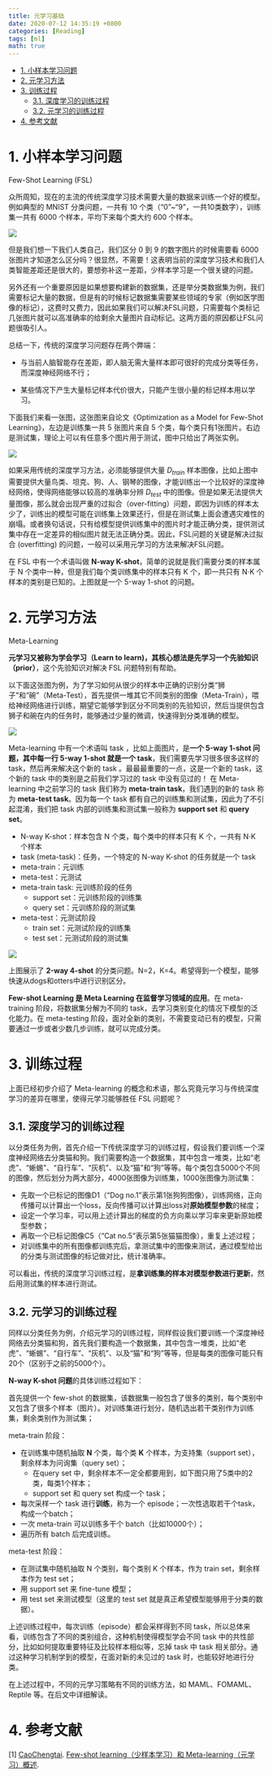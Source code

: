 ```yaml
---
title: 元学习基础
date: 2020-07-12 14:35:19 +0800
categories: [Reading]
tags: [ml]
math: true
---
```


<head>
    <script src="https://cdn.mathjax.org/mathjax/latest/MathJax.js?config=TeX-AMS-MML_HTMLorMML" type="text/javascript"></script>
    <script type="text/x-mathjax-config">
        MathJax.Hub.Config({
            tex2jax: {
            skipTags: ['script', 'noscript', 'style', 'textarea', 'pre'],
            inlineMath: [['$','$']]
            }
        });
    </script>
</head>

- [1. 小样本学习问题](#1-小样本学习问题)
- [2. 元学习方法](#2-元学习方法)
- [3. 训练过程](#3-训练过程)
  - [3.1. 深度学习的训练过程](#31-深度学习的训练过程)
  - [3.2. 元学习的训练过程](#32-元学习的训练过程)
- [4. 参考文献](#4-参考文献)

# 1. 小样本学习问题

Few-Shot Learning (FSL)

众所周知，现在的主流的传统深度学习技术需要大量的数据来训练一个好的模型。例如典型的 MNIST 分类问题，一共有 10 个类（“0”~“9”，一共10类数字），训练集一共有 6000 个样本，平均下来每个类大约 600 个样本。

![](\assets\img\postsimg\20200713\0.jpg)

但是我们想一下我们人类自己，我们区分 0 到 9 的数字图片的时候需要看 6000 张图片才知道怎么区分吗？很显然，不需要！这表明当前的深度学习技术和我们人类智能差距还是很大的，要想弥补这一差距，少样本学习是一个很关键的问题。

另外还有一个重要原因是如果想要构建新的数据集，还是举分类数据集为例，我们需要标记大量的数据，但是有的时候标记数据集需要某些领域的专家（例如医学图像的标记），这费时又费力，因此如果我们可以解决FSL问题，只需要每个类标记几张图片就可以高准确率的给剩余大量图片自动标记。这两方面的原因都让FSL问题很吸引人。

总结一下，传统的深度学习问题存在两个弊端：

- 与当前人脑智能存在差距，即人脑无需大量样本即可很好的完成分类等任务，而深度神经网络不行；

- 某些情况下产生大量标记样本代价很大，只能产生很小量的标记样本用以学习。

下面我们来看一张图，这张图来自论文《Optimization as a Model for Few-Shot Learning》，左边是训练集一共 5 张图片来自 5 个类，每个类只有1张图片。右边是测试集，理论上可以有任意多个图片用于测试，图中只给出了两张实例。

![](\assets\img\postsimg\20200713\1.jpg)

如果采用传统的深度学习方法，必须能够提供大量 $D_{train}$ 样本图像，比如上图中需要提供大量鸟类、坦克、狗、人、钢琴的图像，才能训练出一个比较好的深度神经网络，使得网络能够以较高的准确率分辨 $D_{test}$ 中的图像。但是如果无法提供大量图像，那么就会出现严重的过拟合（over-fitting）问题，即因为训练的样本太少了，训练出的模型可能在训练集上效果还行，但是在测试集上面会遭遇灾难性的崩塌。或者换句话说，只有给模型提供训练集中的图片时才能正确分类，提供测试集中存在一定差异的相似图片就无法正确分类。因此，FSL问题的关键是解决过拟合 (overfitting) 的问题，一般可以采用元学习的方法来解决FSL问题。

在 FSL 中有一个术语叫做 **N-way K-shot**，简单的说就是我们需要分类的样本属于 N 个类中一种，但是我们每个类训练集中的样本只有 K 个，即一共只有 N$\cdot$K 个样本的类别是已知的。上图就是一个 5-way 1-shot 的问题。

# 2. 元学习方法

Meta-Learning

**元学习又被称为学会学习（Learn to learn)，其核心想法是先学习一个先验知识（prior）**，这个先验知识对解决 FSL 问题特别有帮助。

以下面这张图为例，为了学习如何从很少的样本中正确的识别分类“狮子”和“碗”（Meta-Test），首先提供一堆其它不同类别的图像（Meta-Train），喂给神经网络进行训练，期望它能够学到区分不同类别的先验知识，然后当提供包含狮子和碗在内的任务时，能够通过少量的微调，快速得到分类准确的模型。

![](\assets\img\postsimg\20200713\2.1.jpg)

Meta-learning 中有一个术语叫 task ，比如上面图片，是**一个 5-way 1-shot 问题，其中每一行 5-way 1-shot 就是一个 task**，我们需要先学习很多很多这样的 task，然后再来解决这个新的 task 。最最最重要的一点，这是一个新的 task，这个新的 task 中的类别是之前我们学习过的 task 中没有见过的！ 在 Meta-learning 中之前学习的 task 我们称为 **meta-train task**，我们遇到的新的 task 称为 **meta-test task**。因为每一个 task 都有自己的训练集和测试集，因此为了不引起混淆，我们把 task 内部的训练集和测试集一般称为 **support set** 和 **query set**。

- N-way K-shot：样本包含 N 个类，每个类中的样本只有 K 个，一共有 N$\cdot$K 个样本
- task (meta-task)：任务，一个特定的 N-way K-shot 的任务就是一个 task
- meta-train：元训练
- meta-test：元测试
- meta-train task: 元训练阶段的任务
  - support set：元训练阶段的训练集
  - query set：元训练阶段的测试集
- meta-test：元测试阶段
  - train set：元测试阶段的训练集
  - test set：元测试阶段的测试集

![](\assets\img\postsimg\20200713\5.jpg)

上图展示了 **2-way 4-shot** 的分类问题。N=2，K=4。希望得到一个模型，能够快速从dogs和otters中进行识别区分。

**Few-shot Learning 是 Meta Learning 在监督学习领域的应用**。在 meta-training 阶段，将数据集分解为不同的 task，去学习类别变化的情况下模型的泛化能力。在 meta-testing 阶段，面对全新的类别，不需要变动已有的模型，只需要通过一步或者少数几步训练，就可以完成分类。

# 3. 训练过程

上面已经初步介绍了 Meta-learning 的概念和术语，那么究竟元学习与传统深度学习的差异在哪里，使得元学习能够胜任 FSL 问题呢？

## 3.1. 深度学习的训练过程

以分类任务为例，首先介绍一下传统深度学习的训练过程，假设我们要训练一个深度神经网络去分类猫和狗。我们需要构造一个数据集，其中包含一堆类，比如“老虎”、“蜥蜴”、“自行车”、“灰机”、以及“猫”和“狗”等等。每个类包含5000个不同的图像，然后划分为两大部分，4000张图像为训练集，1000张图像为测试集：

- 先取一个已标记的图像D1（“Dog no.1”表示第1张狗狗图像），训练网络，正向传播可以计算出一个loss，反向传播可以计算出loss对**原始模型参数**的梯度；
- 设定一个学习率，可以用上述计算出的梯度的负方向乘以学习率来更新原始模型参数；
- 再取一个已标记图像C5（“Cat no.5”表示第5张猫猫图像），重复上述过程；
- 对训练集中的所有图像都训练完后，拿测试集中的图像来测试，通过模型给出的分类与测试图像的标记做对比，统计准确率。

可以看出，传统的深度学习训练过程，是**拿训练集的样本对模型参数进行更新**，然后用测试集的样本进行测试。

## 3.2. 元学习的训练过程

同样以分类任务为例，介绍元学习的训练过程，同样假设我们要训练一个深度神经网络去分类猫和狗，首先我们要构造一个数据集，其中包含一堆类，比如“老虎”、“蜥蜴”、“自行车”、“灰机”、以及“猫”和“狗”等等，但是每类的图像可能只有20个（区别于之前的5000个）。

**N-way K-shot 问题**的具体训练过程如下：

首先提供一个 few-shot 的数据集，该数据集一般包含了很多的类别，每个类别中又包含了很多个样本（图片）。对训练集进行划分，随机选出若干类别作为训练集，剩余类别作为测试集；

 meta-train 阶段：

- 在训练集中随机抽取 **N** 个类，每个类 **K** 个样本，为支持集（support set），剩余样本为问询集（query set）；
  - 在query set 中，剩余样本不一定全都要用到，如下图只用了5类中的2类，每类1个样本；
  - support set 和 query set 构成一个 task；
- 每次采样一个 task 进行**训练**，称为一个 episode；一次性选取若干个task，构成一个batch；
- 一次 meta-train 可以训练多干个 batch（比如10000个）；
- 遍历所有 batch 后完成训练。

meta-test 阶段：

- 在测试集中随机抽取 N 个类别，每个类别 K 个样本，作为 train set，剩余样本作为 test set；
- 用 support set 来 fine-tune 模型；
- 用 test set 来测试模型（这里的 test set 就是真正希望模型能够用于分类的数据）。

上述训练过程中，每次训练（episode）都会采样得到不同 task，所以总体来看，训练包含了不同的类别组合，这种机制使得模型学会不同 task 中的共性部分，比如如何提取重要特征及比较样本相似等，忘掉 task 中 task 相关部分。通过这种学习机制学到的模型，在面对新的未见过的 task 时，也能较好地进行分类。

在上述过程中，不同的元学习策略有不同的训练方法，如 MAML、FOMAML、Reptile 等。在后文中详细解读。

# 4. 参考文献

<span id="ref1">[1]</span>  [CaoChengtai](https://blog.csdn.net/weixin_37589575). [Few-shot learning（少样本学习）和 Meta-learning（元学习）概述](https://blog.csdn.net/weixin_37589575/article/details/92801610).